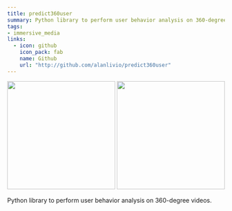 ```yaml
---
title: predict360user
summary: Python library to perform user behavior analysis on 360-degree videos.
tags:
- immersive_media
links:
  - icon: github
    icon_pack: fab
    name: Github
    url: "http://github.com/alanlivio/predict360user"
---
```


<p align="center">
<img src="https://github.com/alanlivio/users360/raw/master/docs/requests.gif" width="250"/>
<img src="https://github.com/alanlivio/users360/raw/master/docs/requests.gif" width="250"/>
</p>

Python library to perform user behavior analysis on 360-degree videos.
